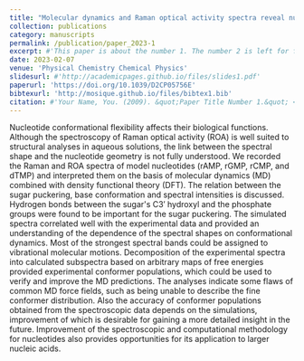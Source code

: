 ```yaml
---
title: "Molecular dynamics and Raman optical activity spectra reveal nucleotide conformation ratios in solution"
collection: publications
category: manuscripts
permalink: /publication/paper_2023-1
excerpt: #'This paper is about the number 1. The number 2 is left for future work.'
date: 2023-02-07
venue: 'Physical Chemistry Chemical Physics'
slidesurl: #'http://academicpages.github.io/files/slides1.pdf'
paperurl: 'https://doi.org/10.1039/D2CP05756E'
bibtexurl: 'http://mosique.github.io/files/bibtex1.bib'
citation: #'Your Name, You. (2009). &quot;Paper Title Number 1.&quot; <i>Journal 1</i>. 1(1).'
---
```

Nucleotide conformational flexibility affects their biological functions. Although the spectroscopy of Raman optical activity (ROA) is well suited to structural analyses in aqueous solutions, the link between the spectral shape and the nucleotide geometry is not fully understood. We recorded the Raman and ROA spectra of model nucleotides (rAMP, rGMP, rCMP, and dTMP) and interpreted them on the basis of molecular dynamics (MD) combined with density functional theory (DFT). The relation between the sugar puckering, base conformation and spectral intensities is discussed. Hydrogen bonds between the sugar's C3′ hydroxyl and the phosphate groups were found to be important for the sugar puckering. The simulated spectra correlated well with the experimental data and provided an understanding of the dependence of the spectral shapes on conformational dynamics. Most of the strongest spectral bands could be assigned to vibrational molecular motions. Decomposition of the experimental spectra into calculated subspectra based on arbitrary maps of free energies provided experimental conformer populations, which could be used to verify and improve the MD predictions. The analyses indicate some flaws of common MD force fields, such as being unable to describe the fine conformer distribution. Also the accuracy of conformer populations obtained from the spectroscopic data depends on the simulations, improvement of which is desirable for gaining a more detailed insight in the future. Improvement of the spectroscopic and computational methodology for nucleotides also provides opportunities for its application to larger nucleic acids.

